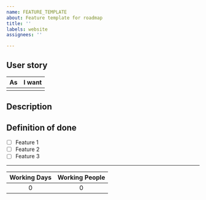 ```yaml
---
name: FEATURE_TEMPLATE
about: Feature template for roadmap
title: ''
labels: website
assignees: ''

---
```


## User story

| As | I want | 
|:---:|:-----:|
| <!--- e.g lambda user --> | <!--- e.g know lycanite --> |

## Description

<!--- Description  -->

## Definition of done

- [ ] Feature 1
- [ ] Feature 2
- [ ] Feature 3

----

| Working Days    | Working People |
|:---------------:|:--------------:|
| 0               | 0              |
